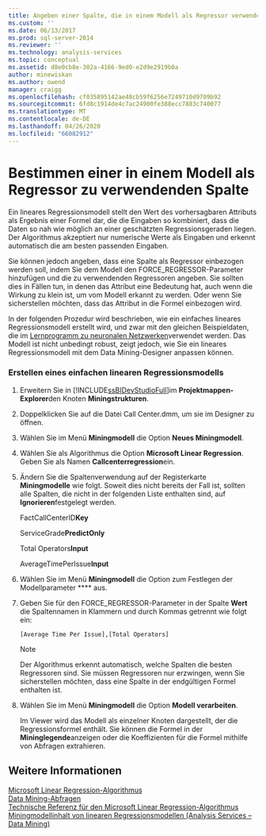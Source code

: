 ```yaml
---
title: Angeben einer Spalte, die in einem Modell als Regressor verwendet werden soll | Microsoft-Dokumentation
ms.custom: ''
ms.date: 06/13/2017
ms.prod: sql-server-2014
ms.reviewer: ''
ms.technology: analysis-services
ms.topic: conceptual
ms.assetid: d8e0cb8e-302a-4166-9ed0-e2d9e2919b0a
author: minewiskan
ms.author: owend
manager: craigg
ms.openlocfilehash: cf035895142ae48cb59f6256e7249710d9709b92
ms.sourcegitcommit: 6fd8c1914de4c7ac24900fe388ecc7883c740077
ms.translationtype: MT
ms.contentlocale: de-DE
ms.lasthandoff: 04/26/2020
ms.locfileid: "66082912"
---
```

# <a name="specify-a-column-to-use-as-regressor-in-a-model"></a>Bestimmen einer in einem Modell als Regressor zu verwendenden Spalte
  Ein lineares Regressionsmodell stellt den Wert des vorhersagbaren Attributs als Ergebnis einer Formel dar, die die Eingaben so kombiniert, dass die Daten so nah wie möglich an einer geschätzten Regressionsgeraden liegen. Der Algorithmus akzeptiert nur numerische Werte als Eingaben und erkennt automatisch die am besten passenden Eingaben.  
  
 Sie können jedoch angeben, dass eine Spalte als Regressor einbezogen werden soll, indem Sie dem Modell den FORCE_REGRESSOR-Parameter hinzufügen und die zu verwendenden Regressoren angeben. Sie sollten dies in Fällen tun, in denen das Attribut eine Bedeutung hat, auch wenn die Wirkung zu klein ist, um vom Modell erkannt zu werden. Oder wenn Sie sicherstellen möchten, dass das Attribut in die Formel einbezogen wird.  
  
 In der folgenden Prozedur wird beschrieben, wie ein einfaches lineares Regressionsmodell erstellt wird, und zwar mit den gleichen Beispieldaten, die im [Lernprogramm zu neuronalen Netzwerken](../../tutorials/lesson-5-build-models-intermediate-data-mining-tutorial.md)verwendet werden. Das Modell ist nicht unbedingt robust, zeigt jedoch, wie Sie ein lineares Regressionsmodell mit dem Data Mining-Designer anpassen können.  
  
### <a name="how-to-create-a-simple-linear-regression-model"></a>Erstellen eines einfachen linearen Regressionsmodells  
  
1.  Erweitern Sie in [!INCLUDE[ssBIDevStudioFull](../../includes/ssbidevstudiofull-md.md)]im **Projektmappen-Explorer**den Knoten **Miningstrukturen**.  
  
2.  Doppelklicken Sie auf die Datei Call Center.dmm, um sie im Designer zu öffnen.  
  
3.  Wählen Sie im Menü **Miningmodell** die Option **Neues Miningmodell**.  
  
4.  Wählen Sie als Algorithmus die Option **Microsoft Linear Regression**. Geben Sie als Namen **Callcenterregression**ein.  
  
5.  Ändern Sie die Spaltenverwendung auf der Registerkarte **Miningmodelle** wie folgt. Soweit dies nicht bereits der Fall ist, sollten alle Spalten, die nicht in der folgenden Liste enthalten sind, auf **Ignorieren**festgelegt werden.  
  
     FactCallCenterID**Key**  
  
     ServiceGrade**PredictOnly**  
  
     Total Operators**Input**  
  
     AverageTimePerIssue**Input**  
  
6.  Wählen Sie im Menü **Miningmodell** die Option zum Festlegen der Modellparameter **** aus.  
  
7.  Geben Sie für den FORCE_REGRESSOR-Parameter in der Spalte **Wert** die Spaltennamen in Klammern und durch Kommas getrennt wie folgt ein:  
  
    ```  
    [Average Time Per Issue],[Total Operators]  
    ```  
  
    > [!NOTE]  
    >  Der Algorithmus erkennt automatisch, welche Spalten die besten Regressoren sind. Sie müssen Regressoren nur erzwingen, wenn Sie sicherstellen möchten, dass eine Spalte in der endgültigen Formel enthalten ist.  
  
8.  Wählen Sie im Menü **Miningmodell** die Option **Modell verarbeiten**.  
  
     Im Viewer wird das Modell als einzelner Knoten dargestellt, der die Regressionsformel enthält. Sie können die Formel in der **Mininglegende**anzeigen oder die Koeffizienten für die Formel mithilfe von Abfragen extrahieren.  
  
## <a name="see-also"></a>Weitere Informationen  
 [Microsoft Linear Regression-Algorithmus](microsoft-linear-regression-algorithm.md)   
 [Data Mining-Abfragen](data-mining-queries.md)   
 [Technische Referenz für den Microsoft Linear Regression-Algorithmus](microsoft-linear-regression-algorithm-technical-reference.md)   
 [Miningmodellinhalt von linearen Regressionsmodellen &#40;Analysis Services – Data Mining&#41;](mining-model-content-for-linear-regression-models-analysis-services-data-mining.md)  
  
  

